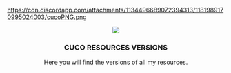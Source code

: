 https://cdn.discordapp.com/attachments/1134496689072394313/1181989170995024003/cucoPNG.png

<div align='center'><img src='https://cdn.discordapp.com/attachments/1134496689072394313/1152914520466014340/cucoPNG.png'/></div>
<div align='center'><h3>CUCO RESOURCES VERSIONS</h3></div>
<div align='center'>Here you will find the versions of all my resources.</div>
